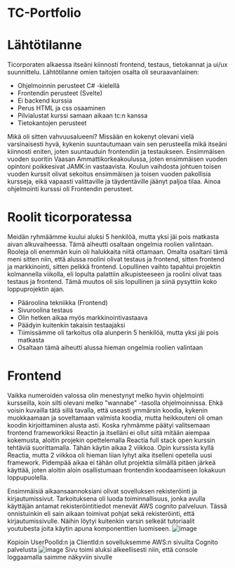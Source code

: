 # TC-Portfolio
# Lähtötilanne

Ticorporaten alkaessa itseäni kiinnosti frontend, testaus, tietokannat ja ui/ux suunnittelu. Lähtötilanne omien taitojen osalta oli seuraavanlainen:
- Ohjelmoinnin perusteet C# -kielellä
- Frontendin perusteet (Svelte)
- Ei backend kurssia
- Perus HTML ja css osaaminen
- Pilvialustat kurssi samaan aikaan tc:n kanssa
- Tietokantojen perusteet

Mikä oli sitten vahvuusalueeni? Missään en kokenyt olevani vielä varsinaisesti hyvä, kykenin suuntautumaan vain sen perusteella mikä itseäni kiinnosti eniten, joten suuntauduin frontendiin ja testaukseen. Ensimmäisen vuoden suoritin Vaasan Ammattikorkeakoulussa, joten ensimmäisen vuoden opintoni poikkesivat JAMK:in vastaavista. Koulun vaihdosta johtuen toisen vuoden kurssit olivat sekoitus ensimmäisen ja toisen vuoden pakollisia kursseja, eikä vapaasti valittaville ja täydentäville jäänyt paljoa tilaa. Ainoa ohjelmointi kursssi oli Frontendin perusteet.

# Roolit ticorporatessa

Meidän ryhmäämme kuului aluksi 5 henkilöä, mutta yksi jäi pois matkasta aivan alkuvaiheessa. Tämä aiheutti osaltaan ongelmia roolien valintaan. Rooleja oli enemmän kuin oli halukkaita niitä ottamaan. Omalta osaltani tämä meni sitten niin, että alussa roolini olivat testaus ja frontend, sitten frontend ja markkinointi, sitten pelkkä frontend. Lopullinen vaihto tapahtui projektin kolmannella viikolla, eli lopulta palattiin alkupisteeseen ja roolini olivat taas testaus ja frontend. Tämä muutos oli siis lopullinen ja siinä pysyttiin koko loppuprojektin ajan.

- Pääroolina tekniikka (Frontend)
- Sivuroolina testaus 
- Olin hetken aikaa myös markkinointivastaava
- Päädyin kuitenkin takaisin testaajaksi
- Tiimissämme oli tarkoitus olla alunperin 5 henkilöä, mutta yksi jäi pois matkasta
- Osaltaan tämä aiheutti alussa hieman ongelmia roolien valintaan

# Frontend

Vaikka numeroiden valossa olin menestynyt melko hyvin ohjelmointi kursseilla, koin silti olevani melko "wannabe" -tasolla ohjelmoinnissa. Ehkä voisin kuvailla tätä sillä tavalla, että useasti ymmärsin koodia, kykenin muokkaamaan ja soveltamaan valmista koodia, mutta heikkouteni oli oman koodin kirjoittaminen alusta asti. Koska ryhmämme päätyi valitsemaan frontend frameworkiksi Reactin ja itselläni ei ollut siitä mitään aiempaa kokemusta, aloitin projekin opettelemalla Reactia full stack open kurssin tehtäviä suorittamalla. Tähän käytin aikaa 2 viikkoa. Opin kurssista kyllä Reactia, mutta 2 viikkoa oli hieman liian lyhyt aika itselleni opetella uusi framework. Pidempää aikaa ei tähän ollut projektia silmällä pitäen järkeä käyttää, joten aloitin aloin osallistumaan frontendin koodaamiseen lokakuun loppupuolella.

Ensimmäisiä aikaansaannoksiani olivat sovelluksen rekisteröinti ja kirjautumissivut. Tarkoituksena oli luoda toiminnallisuus, jonka avulla käyttäjän antamat rekisteröintitiedot menevät AWS cognito palveluun. Tässä onnistuinkin eli sain aikaan toimivat pohjat sekä rekisteröinti, että kirjautumissivulle. Näihin löytyi kuitenkin varsin selkeät tutoriaalit youtubesta joita käytin apuna komponenttien luomiseen.
![image](https://user-images.githubusercontent.com/98876593/211802905-17460b4f-37bb-4082-b8b2-18c918f99029.png)

Kopioin UserPoolId:n ja ClientId:n sovelluksemme AWS:n sivuilta Cognito palvelusta 
![image](https://user-images.githubusercontent.com/98876593/211804659-29b846a7-80c4-4e12-bd2f-e2c76a6d5f18.png)
Sivu toimi aluksi alkeellisesti niin, että console loggaamalla saimme näkyviin sivulle 



